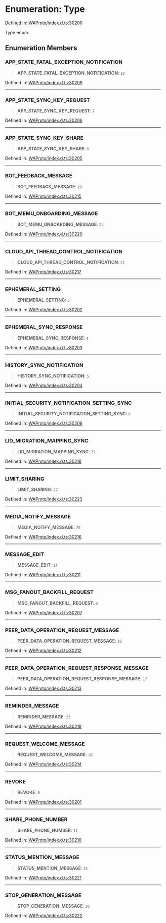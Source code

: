 # Enumeration: Type

Defined in: [WAProto/index.d.ts:30200](https://github.com/Fokusdotid/Baileys/blob/3623833a320f5e60f370ef835f3de341453290f5/WAProto/index.d.ts#L30200)

Type enum.

## Enumeration Members

### APP\_STATE\_FATAL\_EXCEPTION\_NOTIFICATION

> **APP\_STATE\_FATAL\_EXCEPTION\_NOTIFICATION**: `10`

Defined in: [WAProto/index.d.ts:30209](https://github.com/Fokusdotid/Baileys/blob/3623833a320f5e60f370ef835f3de341453290f5/WAProto/index.d.ts#L30209)

***

### APP\_STATE\_SYNC\_KEY\_REQUEST

> **APP\_STATE\_SYNC\_KEY\_REQUEST**: `7`

Defined in: [WAProto/index.d.ts:30206](https://github.com/Fokusdotid/Baileys/blob/3623833a320f5e60f370ef835f3de341453290f5/WAProto/index.d.ts#L30206)

***

### APP\_STATE\_SYNC\_KEY\_SHARE

> **APP\_STATE\_SYNC\_KEY\_SHARE**: `6`

Defined in: [WAProto/index.d.ts:30205](https://github.com/Fokusdotid/Baileys/blob/3623833a320f5e60f370ef835f3de341453290f5/WAProto/index.d.ts#L30205)

***

### BOT\_FEEDBACK\_MESSAGE

> **BOT\_FEEDBACK\_MESSAGE**: `19`

Defined in: [WAProto/index.d.ts:30215](https://github.com/Fokusdotid/Baileys/blob/3623833a320f5e60f370ef835f3de341453290f5/WAProto/index.d.ts#L30215)

***

### BOT\_MEMU\_ONBOARDING\_MESSAGE

> **BOT\_MEMU\_ONBOARDING\_MESSAGE**: `24`

Defined in: [WAProto/index.d.ts:30220](https://github.com/Fokusdotid/Baileys/blob/3623833a320f5e60f370ef835f3de341453290f5/WAProto/index.d.ts#L30220)

***

### CLOUD\_API\_THREAD\_CONTROL\_NOTIFICATION

> **CLOUD\_API\_THREAD\_CONTROL\_NOTIFICATION**: `21`

Defined in: [WAProto/index.d.ts:30217](https://github.com/Fokusdotid/Baileys/blob/3623833a320f5e60f370ef835f3de341453290f5/WAProto/index.d.ts#L30217)

***

### EPHEMERAL\_SETTING

> **EPHEMERAL\_SETTING**: `3`

Defined in: [WAProto/index.d.ts:30202](https://github.com/Fokusdotid/Baileys/blob/3623833a320f5e60f370ef835f3de341453290f5/WAProto/index.d.ts#L30202)

***

### EPHEMERAL\_SYNC\_RESPONSE

> **EPHEMERAL\_SYNC\_RESPONSE**: `4`

Defined in: [WAProto/index.d.ts:30203](https://github.com/Fokusdotid/Baileys/blob/3623833a320f5e60f370ef835f3de341453290f5/WAProto/index.d.ts#L30203)

***

### HISTORY\_SYNC\_NOTIFICATION

> **HISTORY\_SYNC\_NOTIFICATION**: `5`

Defined in: [WAProto/index.d.ts:30204](https://github.com/Fokusdotid/Baileys/blob/3623833a320f5e60f370ef835f3de341453290f5/WAProto/index.d.ts#L30204)

***

### INITIAL\_SECURITY\_NOTIFICATION\_SETTING\_SYNC

> **INITIAL\_SECURITY\_NOTIFICATION\_SETTING\_SYNC**: `9`

Defined in: [WAProto/index.d.ts:30208](https://github.com/Fokusdotid/Baileys/blob/3623833a320f5e60f370ef835f3de341453290f5/WAProto/index.d.ts#L30208)

***

### LID\_MIGRATION\_MAPPING\_SYNC

> **LID\_MIGRATION\_MAPPING\_SYNC**: `22`

Defined in: [WAProto/index.d.ts:30218](https://github.com/Fokusdotid/Baileys/blob/3623833a320f5e60f370ef835f3de341453290f5/WAProto/index.d.ts#L30218)

***

### LIMIT\_SHARING

> **LIMIT\_SHARING**: `27`

Defined in: [WAProto/index.d.ts:30223](https://github.com/Fokusdotid/Baileys/blob/3623833a320f5e60f370ef835f3de341453290f5/WAProto/index.d.ts#L30223)

***

### MEDIA\_NOTIFY\_MESSAGE

> **MEDIA\_NOTIFY\_MESSAGE**: `20`

Defined in: [WAProto/index.d.ts:30216](https://github.com/Fokusdotid/Baileys/blob/3623833a320f5e60f370ef835f3de341453290f5/WAProto/index.d.ts#L30216)

***

### MESSAGE\_EDIT

> **MESSAGE\_EDIT**: `14`

Defined in: [WAProto/index.d.ts:30211](https://github.com/Fokusdotid/Baileys/blob/3623833a320f5e60f370ef835f3de341453290f5/WAProto/index.d.ts#L30211)

***

### MSG\_FANOUT\_BACKFILL\_REQUEST

> **MSG\_FANOUT\_BACKFILL\_REQUEST**: `8`

Defined in: [WAProto/index.d.ts:30207](https://github.com/Fokusdotid/Baileys/blob/3623833a320f5e60f370ef835f3de341453290f5/WAProto/index.d.ts#L30207)

***

### PEER\_DATA\_OPERATION\_REQUEST\_MESSAGE

> **PEER\_DATA\_OPERATION\_REQUEST\_MESSAGE**: `16`

Defined in: [WAProto/index.d.ts:30212](https://github.com/Fokusdotid/Baileys/blob/3623833a320f5e60f370ef835f3de341453290f5/WAProto/index.d.ts#L30212)

***

### PEER\_DATA\_OPERATION\_REQUEST\_RESPONSE\_MESSAGE

> **PEER\_DATA\_OPERATION\_REQUEST\_RESPONSE\_MESSAGE**: `17`

Defined in: [WAProto/index.d.ts:30213](https://github.com/Fokusdotid/Baileys/blob/3623833a320f5e60f370ef835f3de341453290f5/WAProto/index.d.ts#L30213)

***

### REMINDER\_MESSAGE

> **REMINDER\_MESSAGE**: `23`

Defined in: [WAProto/index.d.ts:30219](https://github.com/Fokusdotid/Baileys/blob/3623833a320f5e60f370ef835f3de341453290f5/WAProto/index.d.ts#L30219)

***

### REQUEST\_WELCOME\_MESSAGE

> **REQUEST\_WELCOME\_MESSAGE**: `18`

Defined in: [WAProto/index.d.ts:30214](https://github.com/Fokusdotid/Baileys/blob/3623833a320f5e60f370ef835f3de341453290f5/WAProto/index.d.ts#L30214)

***

### REVOKE

> **REVOKE**: `0`

Defined in: [WAProto/index.d.ts:30201](https://github.com/Fokusdotid/Baileys/blob/3623833a320f5e60f370ef835f3de341453290f5/WAProto/index.d.ts#L30201)

***

### SHARE\_PHONE\_NUMBER

> **SHARE\_PHONE\_NUMBER**: `11`

Defined in: [WAProto/index.d.ts:30210](https://github.com/Fokusdotid/Baileys/blob/3623833a320f5e60f370ef835f3de341453290f5/WAProto/index.d.ts#L30210)

***

### STATUS\_MENTION\_MESSAGE

> **STATUS\_MENTION\_MESSAGE**: `25`

Defined in: [WAProto/index.d.ts:30221](https://github.com/Fokusdotid/Baileys/blob/3623833a320f5e60f370ef835f3de341453290f5/WAProto/index.d.ts#L30221)

***

### STOP\_GENERATION\_MESSAGE

> **STOP\_GENERATION\_MESSAGE**: `26`

Defined in: [WAProto/index.d.ts:30222](https://github.com/Fokusdotid/Baileys/blob/3623833a320f5e60f370ef835f3de341453290f5/WAProto/index.d.ts#L30222)
